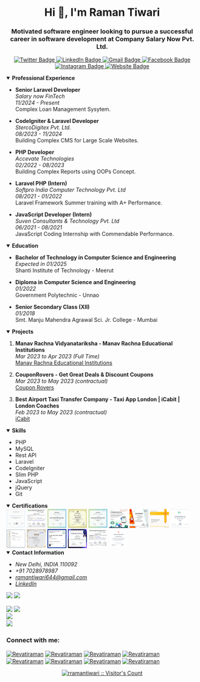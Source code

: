 <h1 align="center">Hi 👋, I'm  Raman Tiwari</h1>

<h3 align="center">Motivated software engineer looking to pursue a successful career in software development at Company Salary Now Pvt. Ltd.</h3>

<p align="center">
  <a href="https://twitter.com/_Techeduworld" target="_blank">
    <img src="https://img.shields.io/badge/-08Chora-1ca0f1?style=social&logo=twitter&logoColor=blue&link=https://twitter.com/_Techeduworld" alt="Twitter Badge">
  </a>
  <a href="https://www.linkedin.com/in/raman-tiwari/" target="_blank">
    <img src="https://img.shields.io/badge/revatiraman_tiwari-blue?style=social&logo=Linkedin&logoColor=blue&link=https://www.linkedin.com/in/raman-tiwari/" alt="LinkedIn Badge">
  </a>
  <a href="mailto:ramantiwari644@gmail.com" target="_blank">
    <img src="https://img.shields.io/badge/-Ramantiwari-c14438?style=social&logo=Gmail&logoColor=red&link=mailto:ramantiwari644@gmail.com" alt="Gmail Badge">
  </a>
  <a href="https://www.facebook.com/raman.tiwari.96742" target="_blank">
    <img src="https://img.shields.io/badge/-Revatiraman-4267b2?style=social&&logo=Facebook&logoColor=blue&link=https://www.facebook.com/raman.tiwari.96742" alt="Facebook Badge">
  </a>
  <a href="https://www.instagram.com/revatiraman.tiwari/" target="_blank">
    <img src="https://img.shields.io/badge/-brahman_.official-833ab4?style=social&logo=Instagram&logoColor=A14DAF&link=https://www.instagram.com/brahman_.official/" alt="Instagram Badge">
  </a>
  <a href="https://techeduworld.com/" target="_blank">
    <img src="https://img.shields.io/badge/Website-techeduworld-2648ff?style=flat-square&logo=google-chrome" alt="Website Badge">
  </a>
</p>

<!-- Animated "Professional Experience" section -->
<details open>
  <summary><b>Professional Experience</b></summary>
  
  - **Senior Laravel Developer**  
    *Salary now FinTech*  
    *11/2024 - Present*  
    Complex Loan Management Sysytem.

  - **CodeIgniter & Laravel Developer**  
    *StercoDigitex Pvt. Ltd.*  
    *08/2023 - 11/2024*  
    Building Complex CMS for Large Scale Websites.

  - **PHP Developer**  
    *Accevate Technologies*  
    *02/2022 - 08/2023*  
    Building Complex Reports using OOPs Concept.

  - **Laravel PHP (Intern)**  
    *Softpro India Computer Technology Pvt. Ltd*  
    *08/2021 - 01/2022*  
    Laravel Framework Summer training with A+ Performance.

  - **JavaScript Developer (Intern)**  
    *Suven Consultants & Technology Pvt. Ltd*  
    *06/2021 - 08/2021*  
    JavaScript Coding Internship with Commendable Performance.
</details>

<!-- Animated "Education" section -->
<details open>
  <summary><b>Education</b></summary>

  - **Bachelor of Technology in Computer Science and Engineering**  
    *Expected in 01/2025*  
    Shanti Institute of Technology - Meerut

  - **Diploma in Computer Science and Engineering**  
    *01/2022*  
    Government Polytechnic - Unnao

  - **Senior Secondary Class (XII)**  
    *01/2018*  
    Smt. Manju Mahendra Agrawal Sci. Jr. College - Mumbai
</details>

<!-- Animated "Projects" section -->
<details open>
  <summary><b>Projects</b></summary>

  1. **Manav Rachna Vidyanatariksha - Manav Rachna Educational Institutions**  
     *Mar 2023 to Apr 2023 (Full Time)*  
     [Manav Rachna Educational Institutions](https://manavrachna.edu.in/)

  2. **CouponRovers - Get Great Deals & Discount Coupons**  
     *Mar 2023 to May 2023 (contractual)*  
     [Coupon Rovers](https://www.couponrovers.com/)

  3. **Best Airport Taxi Transfer Company - Taxi App London | iCabit | London Coaches**  
     *Feb 2023 to May 2023 (contractual)*  
     [iCabit](https://www.icabit.com/)
</details>

<!-- Animated "Skills" section -->
<details open>
  <summary><b>Skills</b></summary>

  - PHP
  - MySQL
  - Rest API
  - Laravel
  - CodeIgniter
  - Slim PHP
  - JavaScript
  - jQuery
  - Git
</details>

<!-- Animated "Certifications" section -->
<details open>
  <summary><b>Certifications</b></summary>

  <img src="https://github.com/rramantiwari/rramantiwari/blob/main/7.jpg" border="0" height="50px" width="50px" border="5px" padding="5px" alt="Cartificate Image" title="Cartificate Image">
  <img src="https://github.com/rramantiwari/rramantiwari/blob/main/17.jpg" border="0" height="50px" width="50px" padding="5px" alt="Cartificate Image" title="Cartificate Image">
  <img src="https://github.com/rramantiwari/rramantiwari/blob/main/18.png" border="0" height="50px" width="50px" padding="5px" alt="Cartificate Image" title="Cartificate Image">
  <img src="https://github.com/rramantiwari/rramantiwari/blob/main/php.jpg" border="0" height="50px" width="50px"  padding="5px" alt="Cartificate Image" title="Cartificate Image">
  <img src="https://github.com/rramantiwari/rramantiwari/blob/main/aab.png" border="0" height="50px" width="50px"  padding="5px" alt="Cartificate Image" title="Cartificate Image">
  <img src="https://github.com/rramantiwari/rramantiwari/blob/main/Android.png" border="0" height="50px" width="50px" padding="5px" alt="Cartificate Image" title="Cartificate Image">
  <img src="https://github.com/rramantiwari/rramantiwari/blob/main/8.jpg" border="0" height="50px" width="50px" padding="5px" alt="Cartificate Image" title="Cartificate Image">
  <img src="https://github.com/rramantiwari/rramantiwari/blob/main/9.jpg" border="0" height="50px" width="50px" padding="5px" alt="Cartificate Image" title="Cartificate Image">
  <img src="https://github.com/rramantiwari/rramantiwari/blob/main/10.png" border="0" height="50px" width="50px" padding="5px" alt="Cartificate Image" title="Cartificate Image">
  <img src="https://github.com/rramantiwari/rramantiwari/blob/main/11.jpg" border="0" height="50px" width="50px" padding="5px" alt="Cartificate Image" title="Cartificate Image">
  <img src="https://github.com/rramantiwari/rramantiwari/blob/main/12.jpg" border="0" height="50px" width="50px" padding="5px" alt="Cartificate Image" title="Cartificate Image">
  <img src="https://github.com/rramantiwari/rramantiwari/blob/main/13.jpg" border="0" height="50px" width="50px" padding="5px" alt="Cartificate Image" title="Cartificate Image">
  <img src="https://github.com/rramantiwari/rramantiwari/blob/main/14.jpg" border="0" height="50px" width="50px" padding="5px" alt="Cartificate Image" title="Cartificate Image">
  <img src="https://github.com/rramantiwari/rramantiwari/blob/main/15.jpg" border="0" height="50px" width="50px" padding="5px" alt="Cartificate Image" title="Cartificate Image">
  <img src="https://github.com/rramantiwari/rramantiwari/blob/main/16.png" border="0" height="50px" width="50px" padding="5px" alt="Cartificate Image" title="Cartificate Image">
</details>

<!-- Animated "Contact Information" section -->
<details open>
  <summary><b>Contact Information</b></summary>

  - *New Delhi, INDIA 110092*
  - *+91 7028978987*
  - *[ramantiwari644@gmail.com](mailto:ramantiwari644@gmail.com)*
  - *[LinkedIn](https://www.linkedin.com/in/raman-tiwari)*
</details>

<!-- Animated "GitHub Stats" and "Trophy" section -->
<div>
  <img height="155" src="https://github-readme-stats.vercel.app/api?username=rramantiwari&show_icons=true&theme=gruvbox">
  <img height="155" src="https://github-readme-stats.vercel.app/api/top-langs/?username=rramantiwari&layout=compact&lang&theme=gruvbox"> 
</div>
<br>
<div>
  <img height="155" src="https://github-readme-streak-stats.herokuapp.com/?user=rramantiwari&theme=gruvbox"> 
  <img height="155" src="https://github-contributor-stats.vercel.app/api?username=rramantiwari&limit=5&theme=gruvbox&combine_all_yearly_contributions=true">
</div>


 <div>
  <img height="200" src="https://github-profile-trophy.vercel.app/?username=rramantiwari&theme=gruvbox&no-frame=false&no-bg=true&margin-w=4">
   </div>
<div>
   <img  src="https://quotes-github-readme.vercel.app/api?type=horizontal&theme=gruvbox"> 
</div>

 

<!-- Animated "Connect with me" section -->
<h3 align="left">Connect with me:</h3>
<p align="left">
  <a href="https://codepen.io/#" target="blank"><img align="center" src="https://cdn.jsdelivr.net/npm/simple-icons@3.0.1/icons/codepen.svg" alt="Revatiraman" height="50"" width="50" /></a>
  <a href="https://dev.to/rramantiwari" target="blank"><img align="center" src="https://cdn.jsdelivr.net/npm/simple-icons@3.0.1/icons/dev-dot-to.svg" alt="Revatiraman" height="50"" width="50" /></a>
  <a href="https://twitter.com/08Chora" target="blank"><img align="center" src="https://cdn.jsdelivr.net/npm/simple-icons@3.0.1/icons/twitter.svg" alt="Revatiraman" height="50"" width="50" /></a>
  <a href="https://www.linkedin.com/in/revatiraman-tiwari-891313202/" target="_blank"><img align="center" src="https://cdn.jsdelivr.net/npm/simple-icons@3.0.1/icons/linkedin.svg" alt="Revatiraman" height="50"" width="50" /></a>
  <a href="https://www.instagram.com/brahman_.official/" target="blank"><img align="center" src="https://cdn.jsdelivr.net/npm/simple-icons@3.0.1/icons/instagram.svg" alt="Revatiraman" height="50"" width="50" /></a>
  <a href="https://www.facebook.com/raman.tiwari.96742/" target="blank"><img align="center" src="https://cdn.jsdelivr.net/npm/simple-icons@3.0.1/icons/facebook.svg" alt="Revatiraman" height="50"" width="50" /></a>
  <a href="https://medium.com/@ramantiwari644" target="blank"><img align="center" src="https://cdn.jsdelivr.net/npm/simple-icons@3.0.1/icons/medium.svg" alt="Revatiraman" height="50"" width="50" /></a>
  <a href="https://t.me/RRamantiwari" target="blank"><img align="center" src="https://cdn.jsdelivr.net/npm/simple-icons@3.0.1/icons/telegram.svg" alt="Revatiraman" height="50"" width="50" /></a>
</p>
<p align="center">
<a href="https://gist.github.com/rramantiwari"><img src="https://profile-counter.glitch.me/{rramantiwari}/count.svg" alt="rramantiwari :: Visitor's Count" /></a>
</p>
